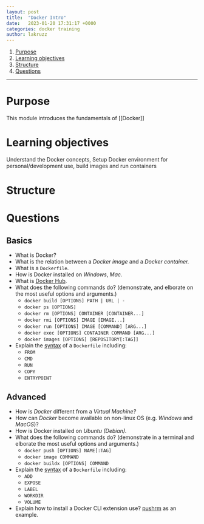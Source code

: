 ```yaml
---
layout: post
title:  "Docker Intro"
date:   2023-01-20 17:31:17 +0000
categories: docker training
author: lakruzz
---
```


1. [Purpose](#purpose)
1. [Learning objectives](#learning-objectives)
1. [Structure](#structure)
1. [Questions](./QUESTIONS.md)
---
# Purpose
This module introduces the fundamentals of [[Docker]] 

# Learning objectives
Understand the Docker concepts, Setup Docker environment for personal/development use, build images and run containers

# Structure 




# Questions
## Basics

- What is Docker?
- What is the relation between a _Docker image_ and a _Docker container._
- What is a `Dockerfile`.
- How is Docker installed on _Windows_, _Mac._ 
- What is [Docker Hub](https://dockerhub.com).
- What does the following commands do? (demonstrate, and elborate on the most useful options and arguments.)
  - `docker build [OPTIONS] PATH | URL | -`
  - `docker ps [OPTIONS]`
  - `docker rm [OPTIONS] CONTAINER [CONTAINER...]`
  - `docker rmi [OPTIONS] IMAGE [IMAGE...]`
  - `docker run [OPTIONS] IMAGE [COMMAND] [ARG...]`
  - `docker exec [OPTIONS] CONTAINER COMMAND [ARG...]`
  - `docker images [OPTIONS] [REPOSITORY[:TAG]]`
- Explain the [syntax](https://docs.docker.com/engine/reference/builder/) of a `Dockerfile` including:
  - `FROM`
  - `CMD`
  - `RUN`
  - `COPY`
  - `ENTRYPOINT`

## Advanced
- How is _Docker_ different from a _Virtual Machine?_
- How can _Docker_ become available on non-linux OS (e.g. _Windows_ and _MacOS_)?
- How is Docker installed on _Ubuntu (Debian)._
- What does the following commands do? (demonstrate in a terminal and elborate the most useful options and arguments.)
  - `docker push [OPTIONS] NAME[:TAG]`
  - `docker image COMMAND`
  - `docker buildx [OPTIONS] COMMAND`
- Explain the [syntax](https://docs.docker.com/engine/reference/builder/) of a `Dockerfile` including:
  - `ADD`
  - `EXPOSE`
  - `LABEL`
  - `WORKDIR`
  - `VOLUME`
- Explain how to install a Docker CLI extension use? [pushrm](https://github.com/christian-korneck/docker-pushrm) as an example.


 